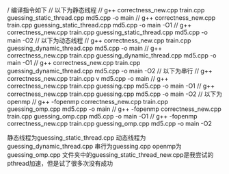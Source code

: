 / 编译指令如下
// 以下为静态线程
// g++ correctness_new.cpp train.cpp guessing_static_thread.cpp md5.cpp -o main
// g++ correctness_new.cpp train.cpp guessing_static_thread.cpp md5.cpp -o main -O1
// g++ correctness_new.cpp train.cpp guessing_static_thread.cpp md5.cpp -o main -O2
// 以下为动态线程
// g++ correctness_new.cpp train.cpp guessing_dynamic_thread.cpp md5.cpp -o main
// g++ correctness_new.cpp train.cpp guessing_dynamic_thread.cpp md5.cpp -o main -O1
// g++ correctness_new.cpp train.cpp guessing_dynamic_thread.cpp md5.cpp -o main -O2
// 以下为串行
// g++ correctness_new.cpp train.cpp v md5.cpp -o main
// g++ correctness_new.cpp train.cpp guessing.cpp md5.cpp -o main -O1
// g++ correctness_new.cpp train.cpp guessing.cpp md5.cpp -o main -O2
// 以下为openmp
// g++ -fopenmp correctness_new.cpp train.cpp guessing_omp.cpp md5.cpp -o main
// g++ -fopenmp correctness_new.cpp train.cpp guessing_omp.cpp md5.cpp -o main -O1
// g++ -fopenmp correctness_new.cpp train.cpp guessing_omp.cpp md5.cpp -o main -O2

静态线程为guessing_static_thread.cpp
动态线程为guessing_dynamic_thread.cpp
串行为guessing.cpp
openmp为guessing_omp.cpp
文件夹中的guessing_static_thread_new.cpp是我尝试的pthread加速，但是试了很多次没有成功
